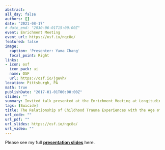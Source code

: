 ```yaml
---
abstract: 
all_day: false
authors: []
date: "2021-08-17"
# date_end: "2030-06-01T15:00:00Z"
event: Enrichment Meeting
event_url: https://osf.io/nqc8e/
featured: false
image:
  caption: 'Presenter: Yama Chang'
  focal_point: Right
links:
- icon: osf
  icon_pack: ai
  name: OSF
  url: https://osf.io/jgevh/
location: Pittsburgh, PA
math: true
publishDate: "2017-01-01T00:00:00Z"
slides: ""
summary: Invited talk presented at the Enrichment Meeting at Longitudinal Research Program in Late-Life Suicide at UPMC Psychiatry.
tags: [Suicide]
title: The Relationship of Childhood Trauma Experiences with the Age of Onset of First Suicidal Behavior in Late-Life Depression
url_code: ""
url_pdf: ""
url_slides: https://osf.io/nqc8e/
url_video: ""
---
```

Please see my full [**presentation slides**](https://osf.io/nqc8e/) here.
